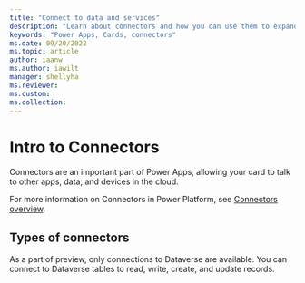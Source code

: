 ```yaml
---
title: "Connect to data and services"
description: "Learn about connectors and how you can use them to expand the capabilities of your cards"
keywords: "Power Apps, Cards, connectors"
ms.date: 09/20/2022
ms.topic: article
author: iaanw
ms.author: iawilt
manager: shellyha
ms.reviewer: 
ms.custom: 
ms.collection: 
---
```


# Intro to Connectors

Connectors are an important part of Power Apps, allowing your card to talk to other apps, data, and devices in the cloud.

For more information on Connectors in Power Platform, see [Connectors overview](https://docs.microsoft.com/connectors/connectors).

## Types of connectors

As a part of preview, only connections to Dataverse are available. You can connect to Dataverse tables to read, write, create, and update records. 
